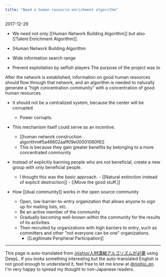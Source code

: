 ```yaml
---
title: "Need a human resource enrichment algorithm"
---
```


2017-12-29
- We need not only [[Human Network Building Algorithm]] but also [[Talent Enrichment Algorithm]].

- [Human Network Building Algorithm
- Wide information search range
- Prevent exploitation by selfish players
The purpose of the project was to

After the network is established, information on good human resources should flow through that network, and an algorithm is needed to naturally generate a "high concentration community" with a concentration of good human resources.
- It should not be a centralized system, because the center will be corrupted.
    - Power corrupts.

- This mechanism itself could serve as an incentive.
    - [[human network construction algorithm#5a46602aaff09e00001060f6]]
    - This is because they gain greater benefits by belonging to a more concentrated community

- Instead of explicitly banning people who are not beneficial, create a new group with only beneficial people.
    - I thought this was the basic approach.
            - [[Natural extinction instead of explicit destruction]]
            - [[Move the good stuff.]]

- How [[dual community]] works in the open source community
    - Open, low-barrier-to-entry organization that allows anyone to sign up for mailing lists, etc.
    - Be an active member of the community
    - Gradually becoming well-known within the community for the results of its activities.
    - Then recruited by organizations with high barriers to entry, such as committers and other "not everyone can be one" organizations.
        - [[Legitimate Peripheral Participation]]

---
This page is auto-translated from [/nishio/人材濃縮アルゴリズムが必要](https://scrapbox.io/nishio/人材濃縮アルゴリズムが必要) using DeepL. If you looks something interesting but the auto-translated English is not good enough to understand it, feel free to let me know at [@nishio_en](https://twitter.com/nishio_en). I'm very happy to spread my thought to non-Japanese readers.